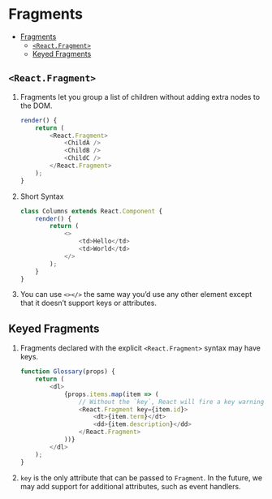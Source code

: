 # Fragments


<!-- TOC -->

- [Fragments](#fragments)
    - [`<React.Fragment>`](#reactfragment)
    - [Keyed Fragments](#keyed-fragments)

<!-- /TOC -->


## `<React.Fragment>`
1. Fragments let you group a list of children without adding extra nodes to the DOM.
    ```js
    render() {
        return (
            <React.Fragment>
                <ChildA />
                <ChildB />
                <ChildC />
            </React.Fragment>
        );
    }
    ```
2. Short Syntax
    ```js
    class Columns extends React.Component {
        render() {
            return (
                <>
                    <td>Hello</td>
                    <td>World</td>
                </>
            );
        }
    }
    ```
3. You can use `<></>` the same way you’d use any other element except that it doesn’t support keys or attributes.


## Keyed Fragments
1. Fragments declared with the explicit `<React.Fragment>` syntax may have keys. 
    ```js
    function Glossary(props) {
        return (
            <dl>
                {props.items.map(item => (
                    // Without the `key`, React will fire a key warning
                    <React.Fragment key={item.id}>
                        <dt>{item.term}</dt>
                        <dd>{item.description}</dd>
                    </React.Fragment>
                ))}
            </dl>
        );
    }
    ```
2. `key` is the only attribute that can be passed to `Fragment`. In the future, we may add support for additional attributes, such as event handlers.

